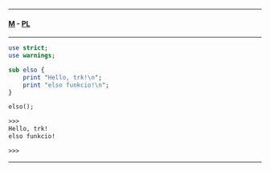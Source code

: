 
---

#### [M](https://github.com/ttltrk/TTT/blob/master/menu.md) - [PL](https://github.com/ttltrk/TTT/blob/master/PL/PL.md)

---

```pl
use strict;
use warnings;

sub elso {
	print "Hello, trk!\n";
	print "elso funkcio!\n";
}

elso();

>>>
Hello, trk!
elso funkcio!

>>>
```

---
